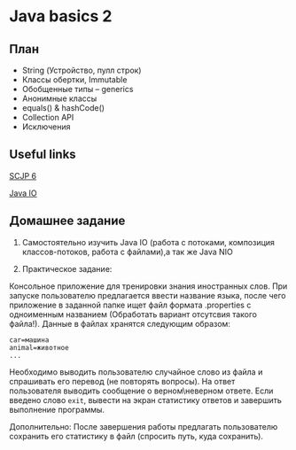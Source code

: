 # Java basics 2

## План

* String (Устройство, пулл строк)
* Классы обертки, Immutable
* Обобщенные типы – generics
* Анонимные классы
* equals() & hashCode()
* Collection API
* Исключения 

## Useful links
[SCJP 6](http://firozstar.tripod.com/_darksiderg.pdf)

[Java IO](https://docs.oracle.com/javase/7/docs/api/java/io/package-summary.html)

## Домашнее задание

1) Самостоятельно изучить Java IO (работа с потоками, композиция классов-потоков, работа с файлами),а так же Java NIO

2) Практическое задание:

Консольное приложение для тренировки знания иностранных слов. При запуске пользователю предлагается ввести название языка,
после чего приложение в заданной папке ищет файл формата .properties с одноименным названием (Обработать вариант отсутсвия такого файла!).
Данные в файлах хранятся следующим образом:
```
car=машина
animal=животное
...
```
Необходимо выводить пользователю случайное слово из файла и спрашивать его перевод (не повторять вопросы). На ответ пользователя выводить сообщение о верном\неверном ответе.
Если введено слово `exit`, вывести на экран статистику ответов и завершить выполнение программы.

Дополнительно:
После завершения работы предлагать пользователю сохранить его статистику в файл (спросить путь, куда сохранить).
